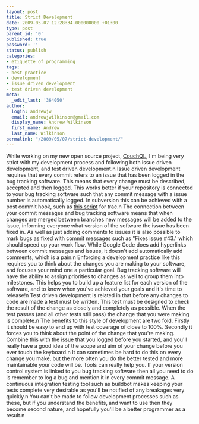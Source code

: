 ```yaml
---
layout: post
title: Strict Development
date: 2009-05-07 12:28:34.000000000 +01:00
type: post
parent_id: '0'
published: true
password: ''
status: publish
categories:
- etiquette of programming
tags:
- best practice
- development
- issue driven development
- test driven development
meta:
  _edit_last: '364050'
author:
  login: andrewjw
  email: andrewjwilkinson@gmail.com
  display_name: Andrew Wilkinson
  first_name: Andrew
  last_name: Wilkinson
permalink: "/2009/05/07/strict-development/"
---
```

While working on my new open source project, <a href="http://code.google.com/p/couchql/">CouchQL</a>, I'm being very strict with my development process and following both issue driven development, and test driven development.n
Issue driven development requires that every commit refers to an issue that has been logged in the bug tracking software. This means that every change must be described, accepted and then logged. This works better if your repository is connected to your bug tracking software such that any commit message with a issue number is automatically logged. In subversion this can be achieved with a post commit hook, such as <a href="http://trac.edgewall.org/browser/trunk/contrib/trac-post-commit-hook">this script</a> for trac.n
The connection between your commit messages and bug tracking software means that when changes are merged between branches new messages will be added to the issue, informing everyone what version of the software the issue has been fixed in. As well as just adding comments to issues it is also possible to mark bugs as fixed with commit messages such as "Fixes issue #43." which should speed up your work flow. While Google Code does add hyperlinks between commit messages and issues, it doesn't add automatically add comments, which is a pain.n
Enforcing a development practice like this requires you to think about the changes you are making to your software, and focuses your mind one a particular goal. Bug tracking software will have the ability to assign priorities to changes as well to group them into milestones. This helps you to build up a feature list for each version of the software, and to know when you've achieved your goals and it's time to release!n
Test driven development is related in that before any changes to code are made a test must be written. This test must be designed to check the result of the change as closely and completely as possible. When the test passes (and all other tests still pass) the change that you were making is complete.n
The benefits to this style of development are two fold. Firstly it should be easy to end up with test coverage of close to 100%. Secondly it forces you to think about the point of the change that you're making. Combine this with the issue that you logged before you started, and you'll really have a good idea of the scope and aim of your change before you ever touch the keyboard.n
It can sometimes be hard to do this on every change you make, but the more often you do the better tested and more maintainable your code will be. Tools can really help you. If your version control system is linked to you bug tracking software then all you need to do is remember to log a bug and mention it in every commit message.  A continuous integration testing tool such as buildbot makes keeping your tests complete very desirable as you'll be notified of any breakages very quickly.n
You can't be made to follow development processes such as these, but if you understand the benefits, and want to use then they become second nature, and hopefully you'll be a better programmer as a result.n
